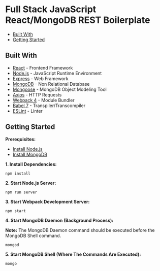 # Full Stack JavaScript React/MongoDB REST Boilerplate

*  [Built With](#built-with)
*  [Getting Started](#getting-started)

## Built With
* [React](https://reactjs.org) - Frontend Framework
* [Node.js](https://nodejs.org/en) - JavaScript Runtime Environment
* [Express](https://expressjs.com) - Web Framework
* [MongoDB](https://www.mongodb.com) - Non Relational Database
* [Mongoose](https://mongoosejs.com) - MongoDB Object Modeling Tool
* [Axios](https://www.npmjs.com/package/axios) - HTTP Requests
* [Webpack 4](https://webpack.js.org) - Module Bundler
* [Babel 7](https://babeljs.io) - Transpiler/Transcompiler
* [ESLint](https://eslint.org) - Linter

## Getting Started
**Prerequisites:**
* [Install Node.js](https://nodejs.org/en/download/)
* [Install MongoDB](https://docs.mongodb.com/manual/installation/)

**1. Install Dependencies:**
```
npm install
```

**2. Start Node.js Server:**
```
npm run server
```

**3. Start Webpack Development Server:**
```
npm start
```
**4. Start MongoDB Daemon (Background Process):**

**Note:** The MongoDB Daemon command should be executed before the MongoDB Shell command.

```
mongod
```
**5. Start MongoDB Shell (Where The Commands Are Executed):**
```
mongo
```